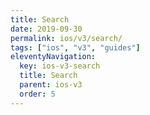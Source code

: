 ```yaml
---
title: Search
date: 2019-09-30
permalink: ios/v3/search/
tags: ["ios", "v3", "guides"]
eleventyNavigation:
  key: ios-v3-search
  title: Search
  parent: ios-v3
  order: 5
---
```

